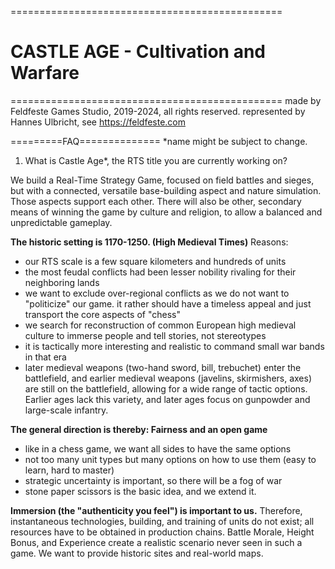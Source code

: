 ===============================================
# CASTLE AGE - Cultivation and Warfare #
===============================================
made by Feldfeste Games Studio, 2019-2024, all rights reserved.
represented by Hannes Ulbricht, see https://feldfeste.com



=========FAQ==============
*name might be subject to change.

1) What is Castle Age*, the RTS title you are currently working on?

We build a Real-Time Strategy Game, focused on field battles and sieges, but with a connected, versatile base-building aspect and nature simulation. Those aspects support each other. There will also be other, secondary means of winning the game by culture and religion, to allow a balanced and unpredictable gameplay.

**The historic setting is 1170-1250. (High Medieval Times)** 
Reasons:
- our RTS scale is a few square kilometers and hundreds of units
- the most feudal conflicts had been lesser nobility rivaling for their neighboring lands
- we want to exclude over-regional conflicts as we do not want to "politicize" our game. 
it rather should have a timeless appeal and just transport the core aspects of "chess"
- we search for reconstruction of common European high medieval culture to immerse people and tell stories, not stereotypes
- it is tactically more interesting and realistic to command small war bands in that era
- later medieval weapons (two-hand sword, bill, trebuchet) enter the battlefield, and earlier medieval weapons (javelins, skirmishers, axes) are still on the battlefield, allowing for a wide range of tactic options. Earlier ages lack this variety, and later ages focus on gunpowder and large-scale infantry.

**The general direction is thereby: Fairness and an open game**
- like in a chess game, we want all sides to have the same options
- not too many unit types but many options on how to use them (easy to learn, hard to master)
- strategic uncertainty is important, so there will be a fog of war
- stone paper scissors is the basic idea, and we extend it.

**Immersion (the "authenticity you feel") is important to us.**
Therefore, instantaneous technologies, building, and training of units do not exist;
all resources have to be obtained in production chains.
Battle Morale, Height Bonus, and Experience create a realistic scenario never seen in such a game.
We want to provide historic sites and real-world maps.
